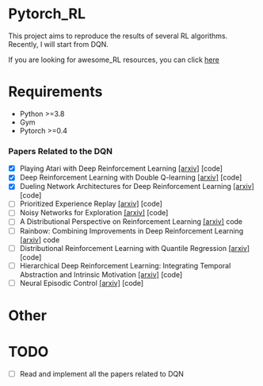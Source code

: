 # Pytorch_RL
This project aims to reproduce the results of several RL algorithms. Recently, I will start from DQN. 

If you are looking for awesome_RL resources, you can click [here]()

# Requirements

- Python >=3.8
- Gym 
- Pytorch >=0.4

### Papers Related to the DQN

- [x] Playing Atari with Deep Reinforcement Learning [[arxiv]](https://www.cs.toronto.edu/~vmnih/docs/dqn.pdf) [code]
- [x] Deep Reinforcement Learning with Double Q-learning [[arxiv]](https://arxiv.org/abs/1509.06461) [code]
- [x] Dueling Network Architectures for Deep Reinforcement Learning [[arxiv]](https://arxiv.org/abs/1511.06581) [code]
- [ ] Prioritized Experience Replay [[arxiv]](https://arxiv.org/abs/1511.05952) [code]
- [ ] Noisy Networks for Exploration [[arxiv]](https://arxiv.org/abs/1706.10295) [code]
- [ ] A Distributional Perspective on Reinforcement Learning [[arxiv]](https://arxiv.org/pdf/1707.06887.pdf) code
- [ ] Rainbow: Combining Improvements in Deep Reinforcement Learning [[arxiv]](https://arxiv.org/abs/1710.02298) code
- [ ] Distributional Reinforcement Learning with Quantile Regression [[arxiv]](https://arxiv.org/pdf/1710.10044.pdf) [code]
- [ ] Hierarchical Deep Reinforcement Learning: Integrating Temporal Abstraction and Intrinsic Motivation  [[arxiv]](https://arxiv.org/abs/1604.06057) [code]
- [ ] Neural Episodic Control [[arxiv]](https://arxiv.org/pdf/1703.01988.pdf) [code]

# Other



# TODO

- [ ] Read and implement all the papers related to DQN

  

